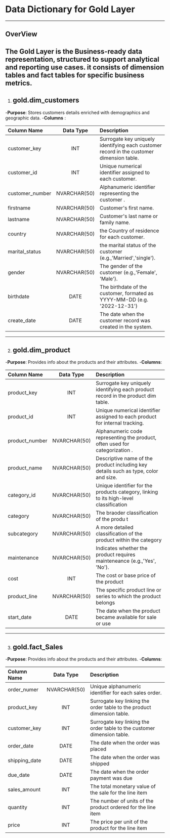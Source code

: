# Data Dictionary for Gold Layer
---
**OverView**
---
The Gold Layer is the Business-ready data representation, structured to support analytical and reporting use cases. it consists 
of **dimension tables** and **fact tables** for specific business metrics.
---

1. ## gold.dim_customers

-**Purpose**: Stores customers details enriched with demographics and geographic data.
-**Columns** : 

| Column Name   | Data Type   | Description                                                                                  |
|:--------------|:-----------:| :-----------------------------------------------------------------------------------         |
|customer_key   | INT         | Surrogate key uniquely identifying each customer record in the customer dimension table.     |
|customer_id    | INT         | Unique numerical identifier assigned to each customer.                                       |
|customer_number| NVARCHAR(50)| Alphanumeric identifier representing the customer .                                          |
|firstname      | NVARCHAR(50)| Customer's first name.                                                                       |
|lastname       | NVARCHAR(50)| Customer's last name or family name.                                                         |
|country        | NVARCHAR(50)| the Country of residence for each customer.                                                  |
|marital_status | NVARCHAR(50)| the marital status of the customer (e.g.,'Married','single').                                |
|gender         | NVARCHAR(50)| The gender of the customer  (e.g.,'Female', 'Male').                                         |
|birthdate      | DATE        | The birthdate of the customer, formated as YYYY-MM-DD (e.g. '2022-12-31')                    |
|create_date    | DATE        | The date when the customer record was created in the system.                                 |

----

2. ## gold.dim_product

-**Purpose**: Provides info about the products and their attributes.
-**Columns**: 

| Column Name   | Data Type   | Description                                                                                  |
|:--------------|:-----------:|:----------------------------------------------------------------------------------           |
|product_key    | INT         | Surrogate key uniquely identifying each product record in the product dim table.             |
|product_id     | INT         | Unique numerical identifier assigned to each product for internal tracking.                  |
|product_number | NVARCHAR(50)| Alphanumeric code representing the product, often used for categorization .                  |
|product_name   | NVARCHAR(50)| Descriptive name of the product including key details such as type, color and size.          |
|category_id    | NVARCHAR(50)| Unique identifier for the products category, linking to its high-level classification        |
|category       | NVARCHAR(50)| The braoder classification of the produ t                                                    |
|subcategory    | NVARCHAR(50)| A more detailed classification of the product within the category                            |
|maintenance    | NVARCHAR(50)| Indicates whether the product requires mainteneance  (e.g.,'Yes', 'No').                     |
|cost           | INT         | The cost or base price of the product                                                        |
|product_line   | NVARCHAR(50)| The specific product line or series to which the product belongs                             |
|start_date     | DATE        | The date when the product became available for sale or use                                   |

----

3. ## gold.fact_Sales
-**Purpose**: Provides info about the products and their attributes.
-**Columns**: 

| Column Name   | Data Type   | Description                                                                                  |
|:--------------|:-----------:|:----------------------------------------------------------------------------------           |
|order_numer    | NVARCHAR(50)| Unique alphanumeric identifier for each sales order.                                         |
|product_key    | INT         | Surrogate key linking the order table to the product dimension table.                        |
|customer_key   | INT         | Surrogate key linking the order table to the customer dimension table.                       |
|order_date     | DATE        | The date when the order was placed                                                           |
|shipping_date  | DATE        | The date when the order was shipped                                                          |
|due_date       | DATE        | The date when the order payment was due                                                      |
|sales_amount   | INT         | The total monetary value of the sale for the line item                                       |
|quantity       | INT         | The number of units of the product ordered for the line item                                 |
|price          | INT         | The price per unit of the product for the line item                                          |







